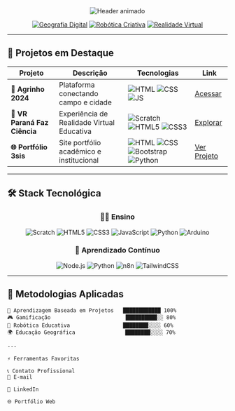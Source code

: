 <div align="center">

<!-- Header Animado -->
<img src="https://readme-typing-svg.demolab.com?font=Fira+Code&size=30&duration=4000&pause=1000&color=2DCD5F&center=true&vCenter=true&width=600&lines=👨🏫+Prof.+Bruno+Carvalho;💻+Professor+Tecnológico;🌱+Educador+Inovador" alt="Header animado" />

<!-- Badges Temáticos -->
[![Geografia Digital](https://img.shields.io/badge/🌐-Geografia_Digital-2DCD5F?style=for-the-badge)](#)
[![Robótica Criativa](https://img.shields.io/badge/🤖-Robótica_Criativa-5E17EB?style=for-the-badge)](#)
[![Realidade Virtual](https://img.shields.io/badge/🥽-Realidade_Virtual-009688?style=for-the-badge)](#)

</div>

---

## 🚀 Projetos em Destaque

| Projeto | Descrição | Tecnologias | Link |
|---------|-----------|-------------|------|
| **🌾 Agrinho 2024** | Plataforma conectando campo e cidade | ![HTML](https://img.shields.io/badge/HTML-E34F26?logo=html5&logoColor=white) ![CSS](https://img.shields.io/badge/CSS-1572B6?logo=css3&logoColor=white) ![JS](https://img.shields.io/badge/JS-F7DF1E?logo=javascript&logoColor=black) | [Acessar](https://lobosilencioso.github.io/agrinho_2024/) |
| **🥽 VR Paraná Faz Ciência** | Experiência de Realidade Virtual Educativa | ![Scratch](https://img.shields.io/badge/Scratch-4D97FF?logo=scratch&logoColor=white) ![HTML5](https://img.shields.io/badge/HTML5-E34F26?logo=html5&logoColor=white) ![CSS3](https://img.shields.io/badge/CSS3-1572B6?logo=css3&logoColor=white) | [Explorar](https://vrpfc.vercel.app/) |
| **🌐 Portfólio 3sis** | Site portfólio acadêmico e institucional | ![HTML](https://img.shields.io/badge/HTML-E34F26?logo=html5&logoColor=white) ![CSS](https://img.shields.io/badge/CSS-1572B6?logo=css3&logoColor=white) ![Bootstrap](https://img.shields.io/badge/Bootstrap-7952B3?logo=bootstrap&logoColor=white) ![Python](https://img.shields.io/badge/Python-3776AB?logo=python&logoColor=white) | [Ver Projeto](https://example.com) |

---

## 🛠️ Stack Tecnológica

<div align="center">

### 👨🏫 Ensino
![Scratch](https://img.shields.io/badge/Scratch-4D97FF?logo=scratch&logoColor=white)
![HTML5](https://img.shields.io/badge/HTML5-E34F26?logo=html5&logoColor=white)
![CSS3](https://img.shields.io/badge/CSS3-1572B6?logo=css3&logoColor=white)
![JavaScript](https://img.shields.io/badge/JavaScript-F7DF1E?logo=javascript&logoColor=black)
![Python](https://img.shields.io/badge/Python-3776AB?logo=python&logoColor=white)
![Arduino](https://img.shields.io/badge/Arduino-00979D?logo=arduino&logoColor=white)

### 🔭 Aprendizado Contínuo
![Node.js](https://img.shields.io/badge/Node.js-339933?logo=node.js&logoColor=white)
![Python](https://img.shields.io/badge/Python-3776AB?logo=python&logoColor=white)
![n8n](https://img.shields.io/badge/n8n-F28D00?logo=n8n&logoColor=white)
![TailwindCSS](https://img.shields.io/badge/TailwindCSS-06B6D4?logo=tailwindcss&logoColor=white)

</div>

---

## 🎯 Metodologias Aplicadas

```text
🔄 Aprendizagem Baseada em Projetos   ████████████ 100%
🎮 Gamificação                        ██████████░░ 80%
🤖 Robótica Educativa                 ████████░░░░ 60%
🌍 Educação Geográfica                ████████░░░░ 70%

---

⚡ Ferramentas Favoritas

📞 Contato Profissional
📧 E-mail

💼 LinkedIn

🌐 Portfólio Web
